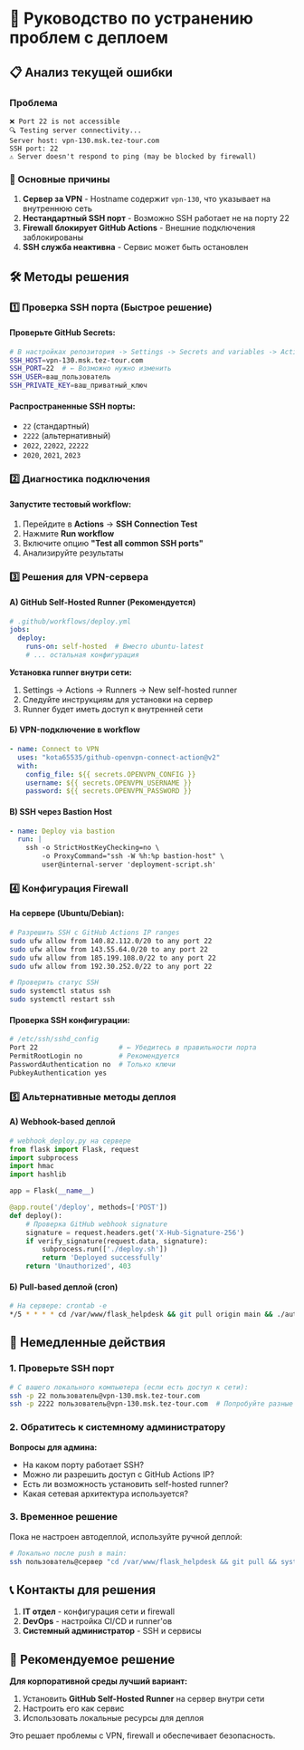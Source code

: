 # 🚨 Руководство по устранению проблем с деплоем

## 📋 Анализ текущей ошибки

### Проблема
```
❌ Port 22 is not accessible
🔍 Testing server connectivity...
Server host: vpn-130.msk.tez-tour.com
SSH port: 22
⚠️ Server doesn't respond to ping (may be blocked by firewall)
```

### 🎯 Основные причины

1. **Сервер за VPN** - Hostname содержит `vpn-130`, что указывает на внутреннюю сеть
2. **Нестандартный SSH порт** - Возможно SSH работает не на порту 22
3. **Firewall блокирует GitHub Actions** - Внешние подключения заблокированы
4. **SSH служба неактивна** - Сервис может быть остановлен

## 🛠️ Методы решения

### 1️⃣ **Проверка SSH порта (Быстрое решение)**

#### Проверьте GitHub Secrets:
```bash
# В настройках репозитория -> Settings -> Secrets and variables -> Actions
SSH_HOST=vpn-130.msk.tez-tour.com
SSH_PORT=22  # ← Возможно нужно изменить
SSH_USER=ваш_пользователь
SSH_PRIVATE_KEY=ваш_приватный_ключ
```

#### Распространенные SSH порты:
- `22` (стандартный)
- `2222` (альтернативный)
- `2022`, `22022`, `22222`
- `2020`, `2021`, `2023`

### 2️⃣ **Диагностика подключения**

#### Запустите тестовый workflow:
1. Перейдите в **Actions** → **SSH Connection Test**
2. Нажмите **Run workflow**
3. Включите опцию **"Test all common SSH ports"**
4. Анализируйте результаты

### 3️⃣ **Решения для VPN-сервера**

#### А) GitHub Self-Hosted Runner (Рекомендуется)
```yaml
# .github/workflows/deploy.yml
jobs:
  deploy:
    runs-on: self-hosted  # Вместо ubuntu-latest
    # ... остальная конфигурация
```

**Установка runner внутри сети:**
1. Settings → Actions → Runners → New self-hosted runner
2. Следуйте инструкциям для установки на сервер
3. Runner будет иметь доступ к внутренней сети

#### Б) VPN-подключение в workflow
```yaml
- name: Connect to VPN
  uses: "kota65535/github-openvpn-connect-action@v2"
  with:
    config_file: ${{ secrets.OPENVPN_CONFIG }}
    username: ${{ secrets.OPENVPN_USERNAME }}
    password: ${{ secrets.OPENVPN_PASSWORD }}
```

#### В) SSH через Bastion Host
```yaml
- name: Deploy via bastion
  run: |
    ssh -o StrictHostKeyChecking=no \
        -o ProxyCommand="ssh -W %h:%p bastion-host" \
        user@internal-server 'deployment-script.sh'
```

### 4️⃣ **Конфигурация Firewall**

#### На сервере (Ubuntu/Debian):
```bash
# Разрешить SSH с GitHub Actions IP ranges
sudo ufw allow from 140.82.112.0/20 to any port 22
sudo ufw allow from 143.55.64.0/20 to any port 22
sudo ufw allow from 185.199.108.0/22 to any port 22
sudo ufw allow from 192.30.252.0/22 to any port 22

# Проверить статус SSH
sudo systemctl status ssh
sudo systemctl restart ssh
```

#### Проверка SSH конфигурации:
```bash
# /etc/ssh/sshd_config
Port 22                    # ← Убедитесь в правильности порта
PermitRootLogin no         # Рекомендуется
PasswordAuthentication no  # Только ключи
PubkeyAuthentication yes
```

### 5️⃣ **Альтернативные методы деплоя**

#### А) Webhook-based деплой
```python
# webhook_deploy.py на сервере
from flask import Flask, request
import subprocess
import hmac
import hashlib

app = Flask(__name__)

@app.route('/deploy', methods=['POST'])
def deploy():
    # Проверка GitHub webhook signature
    signature = request.headers.get('X-Hub-Signature-256')
    if verify_signature(request.data, signature):
        subprocess.run(['./deploy.sh'])
        return 'Deployed successfully'
    return 'Unauthorized', 403
```

#### Б) Pull-based деплой (cron)
```bash
# На сервере: crontab -e
*/5 * * * * cd /var/www/flask_helpdesk && git pull origin main && ./auto-deploy.sh
```

## 🔧 Немедленные действия

### 1. Проверьте SSH порт
```bash
# С вашего локального компьютера (если есть доступ к сети):
ssh -p 22 пользователь@vpn-130.msk.tez-tour.com
ssh -p 2222 пользователь@vpn-130.msk.tez-tour.com  # Попробуйте разные порты
```

### 2. Обратитесь к системному администратору
**Вопросы для админа:**
- На каком порту работает SSH?
- Можно ли разрешить доступ с GitHub Actions IP?
- Есть ли возможность установить self-hosted runner?
- Какая сетевая архитектура используется?

### 3. Временное решение
Пока не настроен автодеплой, используйте ручной деплой:
```bash
# Локально после push в main:
ssh пользователь@сервер "cd /var/www/flask_helpdesk && git pull && systemctl restart app"
```

## 📞 Контакты для решения

1. **IT отдел** - конфигурация сети и firewall
2. **DevOps** - настройка CI/CD и runner'ов
3. **Системный администратор** - SSH и сервисы

## 🎯 Рекомендуемое решение

**Для корпоративной среды лучший вариант:**
1. Установить **GitHub Self-Hosted Runner** на сервер внутри сети
2. Настроить его как сервис
3. Использовать локальные ресурсы для деплоя

Это решает проблемы с VPN, firewall и обеспечивает безопасность.
